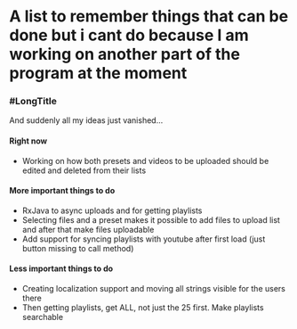 # A list to remember things that can be done but i cant do because I am working on another part of the program at the moment

### \#LongTitle

And suddenly all my ideas just vanished...

#### Right now
- Working on how both presets and videos to be uploaded should be
edited and deleted from their lists

#### More important things to do

- RxJava to async uploads and for getting playlists
- Selecting files and a preset makes it possible to add files to upload list and after
that make files uploadable
- Add support for syncing playlists with youtube after first load
(just button missing to call method)


#### Less important things to do
- Creating localization support and moving all strings visible for the users there
- Then getting playlists, get ALL, not just the 25 first. Make playlists searchable

